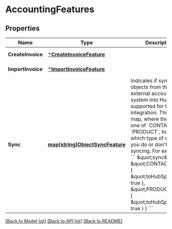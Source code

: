 # AccountingFeatures

## Properties
Name | Type | Description | Notes
------------ | ------------- | ------------- | -------------
**CreateInvoice** | [***CreateInvoiceFeature**](CreateInvoiceFeature.md) |  | [default to null]
**ImportInvoice** | [***ImportInvoiceFeature**](ImportInvoiceFeature.md) |  | [default to null]
**Sync** | [**map[string]ObjectSyncFeature**](ObjectSyncFeature.md) | Indicates if syncing objects from the external account system into HubSpot is supported for the integration. This is a map, where the key is one of &#x60;CONTACT&#x60; or &#x60;PRODUCT&#x60;, to indicate which type of object you do or don&#x27;t support syncing. For example: &#x60;&#x60;&#x60;   \&quot;sync\&quot;: {     \&quot;CONTACT\&quot;: {       \&quot;toHubSpot\&quot;: true     },     \&quot;PRODUCT\&quot;: {       \&quot;toHubSpot\&quot;: true     }   } &#x60;&#x60;&#x60;  | [default to null]

[[Back to Model list]](../README.md#documentation-for-models) [[Back to API list]](../README.md#documentation-for-api-endpoints) [[Back to README]](../README.md)

